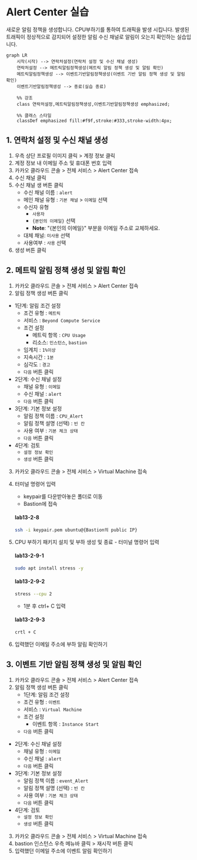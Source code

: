 # Alert Center 실습

새로운 알림 정책을 생성합니다. CPU부하기를 통하여 트래픽을 발생 시킵니다. 
발생된 트래픽이 정상적으로 감지되어 설정한 알림 수신 채널로 알림이 오는지 확인하는 실습입니다.

``` mermaid
graph LR
    시작(시작) --> 연락처설정(연락처 설정 및 수신 채널 생성)
    연락처설정 --> 메트릭알림정책생성(메트릭 알림 정책 생성 및 알림 확인)
    메트릭알림정책생성 --> 이벤트기반알림정책생성(이벤트 기반 알림 정책 생성 및 알림 확인)
    이벤트기반알림정책생성 --> 종료(실습 종료)

    %% 강조
    class 연락처설정,메트릭알림정책생성,이벤트기반알림정책생성 emphasized;
    
    %% 클래스 스타일
    classDef emphasized fill:#f9f,stroke:#333,stroke-width:4px;
```

## 1. 연락처 설정 및 수신 채널 생성


1. 우측 상단 프로필 이미지 클릭 > 계정 정보 클릭
2. 계정 정보 내 이메일 주소 및 휴대폰 번호 입력
3. 카카오 클라우드 콘솔 > 전체 서비스 > Alert Center 접속
4. 수신 채널 클릭
5. 수신 채널 생 버튼 클릭
    - 수신 채널 이름 : `alert`
    - 메인 채널 유형 : `기본 채널` > `이메일` 선택
    - 수신자 유형
        -  `사용자`
        - `{본인의 이메일}` 선택
        - **Note**: "{본인의 이메일}" 부분을 이메일 주소로 교체하세요.
    - 대체 채널: `미사용` 선택
    - 사용여부 : `사용` 선택
6. 생성 버튼 클릭

## 2. 메트릭 알림 정책 생성 및 알림 확인
1. 카카오 클라우드 콘솔 > 전체 서비스 > Alert Center 접속
2. 알림 정책 생성 버튼 클릭
 - 1단계: 알림 조건 설정
    - 조건 유형 : `메트릭`
    - 서비스 : `Beyond Compute Service`
    - 조건 설정
        - 메트릭 항목 : `CPU Usage`
        - 리소스: `인스턴스`, `bastion`
    - 임계치 : `1%이상`
    - 지속시간 : `1분`
    - 심각도 : `경고`
    - `다음` 버튼 클릭
- 2단계: 수신 채널 설정
    - 채널 유형 : `이메일`
    - 수신 채널 : `alert`
    - `다음` 버튼 클릭
- 3단계: 기본 정보 설정
    - 알림 정책 이름 : `CPU_Alert`
    - 알림 정책 설명 (선택) : `빈 칸`
    - 사용 여부 : `기본 체크 상태`
    - `다음` 버튼 클릭
- 4단계: 검토
    - `설정 정보 확인`
    - `생성` 버튼 클릭
3. 카카오 클라우드 콘솔 > 전체 서비스 > Virtual Machine 접속
4. 터미널 명령어 입력
    - keypair를 다운받아놓은 폴더로 이동
    - Bastion에 접속
  
    #### **lab13-2-8**
    ```bash
    ssh -i keypair.pem ubuntu@{Bastion의 public IP}
    ```
5. CPU 부하기 패키지 설치 및 부하 생성 및 종료 - 터미널 명령어 입력
  
    #### **lab13-2-9-1**
    ```bash
    sudo apt install stress -y
    ```
  
    #### **lab13-2-9-2**
    ```bash
    stress --cpu 2
    ```
    - 1분 후 ctrl+ C 입력
  
    #### **lab13-2-9-3**
    ```bash 
    crtl + C 
    ```
    
6. 입력했던 이메일 주소에 부하 알림 확인하기

## 3. 이벤트 기반 알림 정책 생성 및 알림 확인
1. 카카오 클라우드 콘솔 > 전체 서비스 > Alert Center 접속
2. 알림 정책 생성 버튼 클릭
   - 1단계: 알림 조건 설정
    - 조건 유형 : `이벤트`
    - 서비스 : `Virtual Machine`
    - 조건 설정
        - 이벤트 항목 : `Instance Start`
    - `다음` 버튼 클릭
- 2단계: 수신 채널 설정
    - 채널 유형 : `이메일`
    - 수신 채널 : `alert`
    - `다음` 버튼 클릭
- 3단계: 기본 정보 설정
    - 알림 정책 이름 : `event_Alert`
    - 알림 정책 설명 (선택) : `빈 칸`
    - 사용 여부 : `기본 체크 상태`
    - `다음` 버튼 클릭
- 4단계: 검토
    - `설정 정보 확인`
    - `생성` 버튼 클릭
3. 카카오 클라우드 콘솔 > 전체 서비스 > Virtual Machine 접속
4. bastion 인스턴스 우측 메뉴바 클릭 > 재시작 버튼 클릭
5. 입력했던 이메일 주소에 이벤트 알림 확인하기


